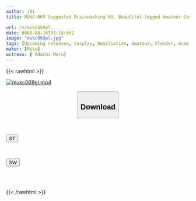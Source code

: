 ```yaml
---
author: j91
title: MUKC-069 Suggested Brainwashing 03, Beautiful-legged Amateur Cosplayer Brainwashed. Taking Her Around And Training Her As A Masochist. Turning Her Into A Lewd Woman, Orgasm, Creampie, And Developing Her Sexual Habits. Complete Domination As A Cosplay Sex Slave. ~A Plan To Distort Her Sexual Habits With Hypnotic Suggestions And Turn Her Into A Complete Masochistic Pet. Taking Her Around And Making Her Cum Over And Over Again As A Record Of The Pleasure Of Masochistic Training~

url: /v/mukc069pl
date: 0000-08-16T01:10:00Z
image: "mukc069pl.jpg"
tags: [Upcoming releases, Cosplay, Humiliation, Amateur, Slender, Acme · Orgasm	]
maker: [Muku]
actress: [ Adachi Meru]
---
```



{{< rawhtml >}}

<div class="video" data-videoid="pending_link.html">
    <a href="javascript:;">
        <img src="/v/mukc069pl/mukc069pl.jpg" width="WIDTH" height="HEIGHT" alt="mukc069pl.mp4" loading="lazy">
    </a>
</div>

<script type="text/javascript" src="https://j91.asia/asset/on-demand-pend.js"></script>

<br>
  <link rel="stylesheet" href="https://j91.asia/asset/bs5.css">
  
  <center>
  <button class="btn btn-primary" type="button" data-bs-toggle="collapse" data-bs-target=".multi-collapse" aria-expanded="false" aria-controls="multiCollapseExample1 multiCollapseExample2"><h2>Download</h2></button></center>
</p>
<div class="row">
  <div class="col">
    <div class="collapse multi-collapse" id="multiCollapseExample1">
      <div class="card card-body">
	      	      <br>
<div class="buttons">  
<p><a href="https://j91.asia/pending_link.html" target="_blank"><button class="btn-hover color-3"><i class="fa fa-download"></i> ST</button></a></p></div>
    </div>
  </div>
</div>
  <div class="col">
    <div class="collapse multi-collapse" id="multiCollapseExample2">
      <div class="card card-body">
	      <br>
<div class="buttons">
<p><a href="https://j91.asia/pending_link.html" target="_blank"><button class="btn-hover color-2"><i class="fa fa-download"></i> SW</button></a></p></div>
<br><br>
      </div>
    </div>
  </div>
</div>

{{< /rawhtml >}}